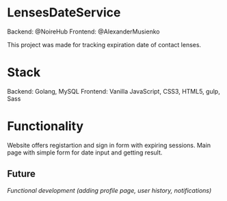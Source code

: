 # LensesDateService

Backend: @NoireHub
Frontend: @AlexanderMusienko

This project was made for tracking expiration date of contact lenses.

# Stack
Backend: Golang, MySQL
Frontend: Vanilla JavaScript, CSS3, HTML5, gulp, Sass

# Functionality

Website offers registartion and sign in form with expiring sessions. 
Main page with simple form for date input and getting result.

## Future

_Functional development (adding profile page, user history, notifications)_
